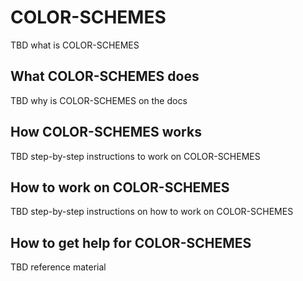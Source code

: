 # COLOR-SCHEMES

TBD what is COLOR-SCHEMES

## What COLOR-SCHEMES does

TBD why is COLOR-SCHEMES on the docs

## How COLOR-SCHEMES works

TBD step-by-step instructions to work on COLOR-SCHEMES

## How to work on COLOR-SCHEMES

TBD step-by-step instructions on how to work on COLOR-SCHEMES

## How to get help for COLOR-SCHEMES

TBD reference material

